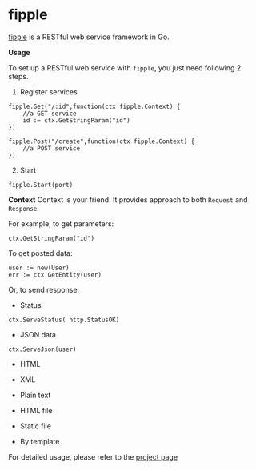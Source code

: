 # fipple

[fipple](https://fipress.org/project/fipple) is a RESTful web service framework in Go.

**Usage**

To set up a RESTful web service with `fipple`, you just need following 2 steps.
1. Register services
```
fipple.Get("/:id",function(ctx fipple.Context) {
    //a GET service
    id := ctx.GetStringParam("id")
})

fipple.Post("/create",function(ctx fipple.Context) {
    //a POST service
})
```

2. Start
```
fipple.Start(port)
```

**Context**
Context is your friend. It provides approach to both `Request` and `Response`.

For example, to get parameters:
```
ctx.GetStringParam("id")
``` 

To get posted data:
```
user := new(User)
err := ctx.GetEntity(user)
```

Or, to send response:
- Status
```
ctx.ServeStatus( http.StatusOK)
```

- JSON data
```
ctx.ServeJson(user)
```

- HTML

- XML

- Plain text

- HTML file

- Static file

- By template

For detailed usage, please refer to the [project page](https://fipress.org/project/fipple)